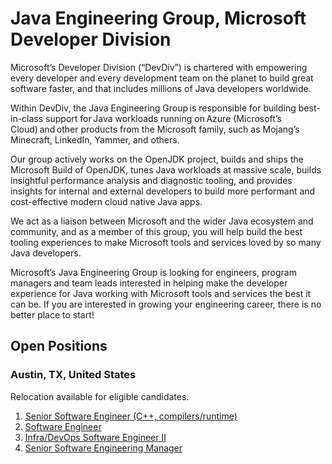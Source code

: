 # Java Engineering Group, Microsoft Developer Division

Microsoft’s Developer Division (“DevDiv”) is chartered with empowering every developer and every development team on the planet to build great software faster, 
and that includes millions of Java developers worldwide. 

Within DevDiv, the Java Engineering Group is responsible for building best-in-class support for Java workloads running on Azure (Microsoft’s Cloud) and other 
products from the Microsoft family, such as Mojang’s Minecraft, LinkedIn, Yammer, and others. 

Our group actively works on the OpenJDK project, builds and ships the Microsoft Build of OpenJDK, tunes Java workloads at massive scale, builds insightful
performance analysis and diagnostic tooling, and provides insights for internal and external developers to build more performant and cost-effective modern
cloud native Java apps. 

We act as a liaison between Microsoft and the wider Java ecosystem and community, and as a member of this group, you will help build the best tooling 
experiences to make Microsoft tools and services loved by so many Java developers. 

Microsoft’s Java Engineering Group is looking for engineers, program managers and team leads interested in helping make the developer experience for Java
working with Microsoft tools and services the best it can be. If you are interested in growing your engineering career, there is no better place to start! 

## Open Positions

### Austin, TX, United States

Relocation available for eligible candidates.

1. [Senior Software Engineer (C++, compilers/runtime)][job1]
1. [Software Engineer][job2]
1. [Infra/DevOps Software Engineer II][job3]
1. [Senior Software Engineering Manager][job4]

[job1]: https://careers.microsoft.com/us/en/job/1120018/Senior-Software-Engineer
[job2]: https://careers.microsoft.com/us/en/job/1173754/Software-Engineer
[job3]: https://careers.microsoft.com/us/en/job/1162981/Software-Engineer-II
[job4]: https://careers.microsoft.com/us/en/job/1165143/Senior-Software-Engineering-Manager


